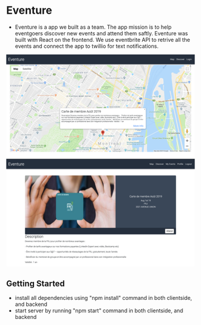 # Eventure
- Eventure is a app we built as a team. The app mission is to help eventgoers discover new events and attend them saftly. Eventure was built with React on the frontend. We use eventbrite API to retrive all the events and connect the app to twillio for text notifications.

!["Screen Shot 2019-08-22 at 2.10.15 PM"](https://github.com/Harrison2301/Eventure/blob/master/images/Screen%20Shot%202019-08-22%20at%202.10.15%20PM.png?raw=true)
!["Screen Shot 2019-08-22 at 2.11.14 PM"](https://github.com/Harrison2301/Eventure/blob/master/images/Screen%20Shot%202019-08-22%20at%202.11.14%20PM.png?raw=true)



## Getting Started
- install all dependencies using "npm install" command in both clientside, and backend
- start server by running "npm start" command in both clientside, and backend
